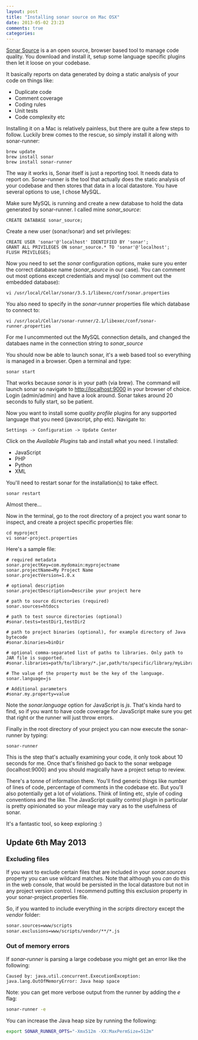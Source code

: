 ```yaml
---
layout: post
title: "Installing sonar source on Mac OSX"
date: 2013-05-02 23:23
comments: true
categories:
---
```

[Sonar Source](http://www.sonarsource.org/) is a an open source, browser based tool to manage code quality. You download and install it, setup some language specific plugins then let it loose on your codebase.

It basically reports on data generated by doing a static analysis of your code on things like:

* Duplicate code
* Comment coverage
* Coding rules
* Unit tests
* Code complexity etc

Installing it on a Mac is relatively painless, but there are quite a few steps to follow. Luckily brew comes to the rescue, so simply install it along with sonar-runner:


```
brew update
brew install sonar
brew install sonar-runner
```

The way it works is, Sonar itself is just a reporting tool. It needs data to report on. Sonar-runner is the tool that actually does the static analysis of your codebase and then stores that data in a local datastore. You have several options to use, I chose MySQL.

Make sure MySQL is running and create a new database to hold the data generated by sonar-runner. I called mine _sonar_source_:

```
CREATE DATABASE sonar_source;
```

Create a new user (sonar/sonar) and set privileges:

```
CREATE USER 'sonar'@'localhost' IDENTIFIED BY 'sonar';
GRANT ALL PRIVILEGES ON sonar_source.* TO 'sonar'@'localhost';
FLUSH PRIVILEGES;
```

Now you need to set the _sonar_ configuration options, make sure you enter the correct database name (_sonar_source_ in our case). You can comment out most options except credentials and mysql (so comment out the embedded database):

```
vi /usr/local/Cellar/sonar/3.5.1/libexec/conf/sonar.properties
```

You also need to specify in the _sonar-runner_ properties file which database to connect to:

```
vi /usr/local/Cellar/sonar-runner/2.1/libexec/conf/sonar-runner.properties
```

For me I uncommented out the MySQL connection details, and changed the databaes name in the connection string to _sonar_source_

You should now be able to launch sonar, it's a web based tool so everything is managed in a browser. Open a terminal and type:

```
sonar start
```

That works because _sonar_ is in your path (via brew). The command will launch sonar so navigate to [http://localhost:9000](http://localhost:9000) in your browser of choice. Login (admin/admin) and have a look around. Sonar takes around 20 seconds to fully start, so be patient.

Now you want to install some _quality profile_ plugins for any supported language that you need (javascript, php etc). Navigate to:

	Settings -> Configuration -> Update Center

Click on the _Available Plugins_ tab and install what you need. I installed:

* JavaScript
* PHP
* Python
* XML

You'll need to restart sonar for the installation(s) to take effect.

```
sonar restart
```

Almost there...

Now in the terminal, go to the root directory of a project you want sonar to inspect, and create a project specific properties file:

```
cd myproject
vi sonar-project.properties
```

Here's a sample file:

```
# required metadata
sonar.projectKey=com.mydomain:myprojectname
sonar.projectName=My Project Name
sonar.projectVersion=1.0.x

# optional description
sonar.projectDescription=Describe your project here

# path to source directories (required)
sonar.sources=htdocs

# path to test source directories (optional)
#sonar.tests=testDir1,testDir2

# path to project binaries (optional), for example directory of Java bytecode
#sonar.binaries=binDir

# optional comma-separated list of paths to libraries. Only path to JAR file is supported.
#sonar.libraries=path/to/library/*.jar,path/to/specific/library/myLibrary.jar,parent/*/*.jar

# The value of the property must be the key of the language.
sonar.language=js

# Additional parameters
#sonar.my.property=value
```
Note the _sonar.language_ option for JavaScript is _js_. That's kinda hard to find, so if you want to have code coverage for JavaScript make sure you get that right or the runner will just throw errors.

Finally in the root directory of your project you can now execute the sonar-runner by typing:

```
sonar-runner
```

This is the step that's actually examining your code, it only took about 10 seconds for me. Once that's finished go back to the sonar webpage (localhost:9000) and you should magically have a project setup to review.

There's a tonne of information there. You'll find generic things like number of lines of code, percentage of comments in the codebase etc. But you'll also potentially get a lot of violations. Think of linting etc, style of coding conventions and the like. The JavaScript quality control plugin in particular is pretty opinionated so your mileage may vary as to the usefulness of sonar.

It's a fantastic tool, so keep exploring :)

## Update 6th May 2013
### Excluding files
If you want to exclude certain files that are included in your _sonar.sources_ property you can use wildcard matches. Note that although you _can_ do this in the web console, that would be persisted in the local datastore but not in any project version control. I recommend putting this exclusion property in your sonar-project.properties file.

So, if you wanted to include everything in the _scripts_ directory except the _vendor_ folder:

```bash
sonar.sources=www/scripts
sonar.exclusions=www/scripts/vendor/**/*.js
```

### Out of memory errors
If _sonar-runner_ is parsing a large codebase you might get an error like the following:

	Caused by: java.util.concurrent.ExecutionException: java.lang.OutOfMemoryError: Java heap space

Note: you can get more verbose output from the runner by adding the _e_ flag:

```bash
sonar-runner -e
```

You can increase the Java heap size by running the following:

```bash
export SONAR_RUNNER_OPTS="-Xmx512m -XX:MaxPermSize=512m"
```
